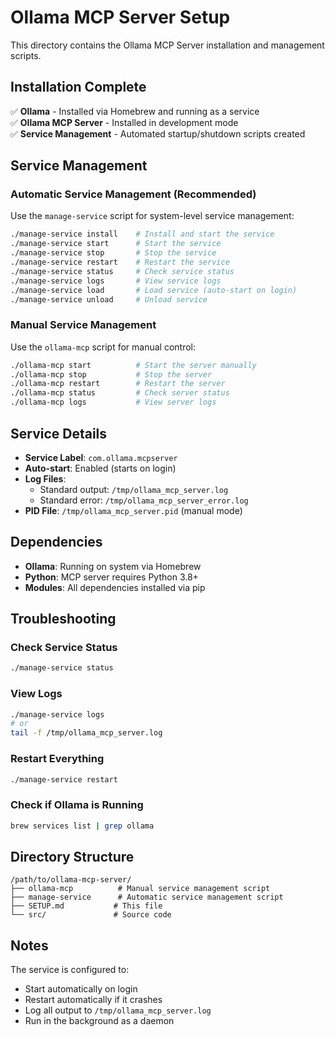 # Ollama MCP Server Setup

This directory contains the Ollama MCP Server installation and management scripts.

## Installation Complete

✅ **Ollama** - Installed via Homebrew and running as a service  
✅ **Ollama MCP Server** - Installed in development mode  
✅ **Service Management** - Automated startup/shutdown scripts created  

## Service Management

### Automatic Service Management (Recommended)

Use the `manage-service` script for system-level service management:

```bash
./manage-service install    # Install and start the service
./manage-service start      # Start the service  
./manage-service stop       # Stop the service
./manage-service restart    # Restart the service
./manage-service status     # Check service status
./manage-service logs       # View service logs
./manage-service load       # Load service (auto-start on login)
./manage-service unload     # Unload service
```

### Manual Service Management

Use the `ollama-mcp` script for manual control:

```bash
./ollama-mcp start          # Start the server manually
./ollama-mcp stop           # Stop the server
./ollama-mcp restart        # Restart the server
./ollama-mcp status         # Check server status
./ollama-mcp logs           # View server logs
```

## Service Details

- **Service Label**: `com.ollama.mcpserver`
- **Auto-start**: Enabled (starts on login)
- **Log Files**: 
  - Standard output: `/tmp/ollama_mcp_server.log`
  - Standard error: `/tmp/ollama_mcp_server_error.log`
- **PID File**: `/tmp/ollama_mcp_server.pid` (manual mode)

## Dependencies

- **Ollama**: Running on system via Homebrew
- **Python**: MCP server requires Python 3.8+
- **Modules**: All dependencies installed via pip

## Troubleshooting

### Check Service Status
```bash
./manage-service status
```

### View Logs
```bash
./manage-service logs
# or
tail -f /tmp/ollama_mcp_server.log
```

### Restart Everything
```bash
./manage-service restart
```

### Check if Ollama is Running
```bash
brew services list | grep ollama
```

## Directory Structure

```
/path/to/ollama-mcp-server/
├── ollama-mcp          # Manual service management script
├── manage-service      # Automatic service management script
├── SETUP.md           # This file
└── src/               # Source code
```

## Notes

The service is configured to:
- Start automatically on login
- Restart automatically if it crashes
- Log all output to `/tmp/ollama_mcp_server.log`
- Run in the background as a daemon
